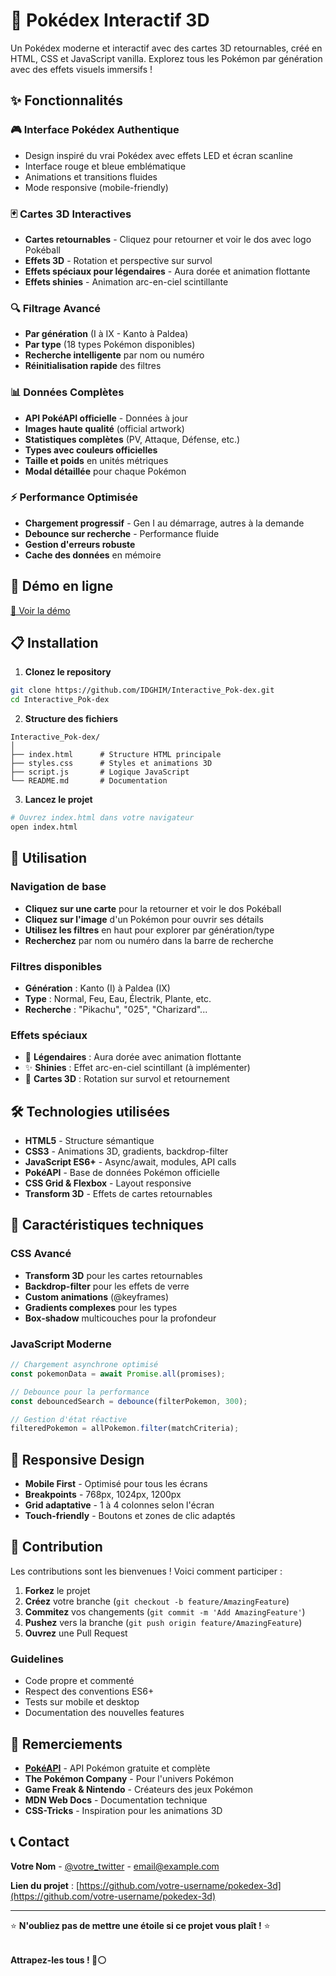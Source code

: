 # 🔴 Pokédex Interactif 3D

Un Pokédex moderne et interactif avec des cartes 3D retournables, créé en HTML, CSS et JavaScript vanilla. Explorez tous les Pokémon par génération avec des effets visuels immersifs !

## ✨ Fonctionnalités

### 🎮 Interface Pokédex Authentique
- Design inspiré du vrai Pokédex avec effets LED et écran scanline
- Interface rouge et bleue emblématique
- Animations et transitions fluides
- Mode responsive (mobile-friendly)

### 🃏 Cartes 3D Interactives
- **Cartes retournables** - Cliquez pour retourner et voir le dos avec logo Pokéball
- **Effets 3D** - Rotation et perspective sur survol
- **Effets spéciaux pour légendaires** - Aura dorée et animation flottante
- **Effets shinies** - Animation arc-en-ciel scintillante

### 🔍 Filtrage Avancé
- **Par génération** (I à IX - Kanto à Paldea)
- **Par type** (18 types Pokémon disponibles)
- **Recherche intelligente** par nom ou numéro
- **Réinitialisation rapide** des filtres

### 📊 Données Complètes
- **API PokéAPI officielle** - Données à jour
- **Images haute qualité** (official artwork)
- **Statistiques complètes** (PV, Attaque, Défense, etc.)
- **Types avec couleurs officielles**
- **Taille et poids** en unités métriques
- **Modal détaillée** pour chaque Pokémon

### ⚡ Performance Optimisée
- **Chargement progressif** - Gen I au démarrage, autres à la demande
- **Debounce sur recherche** - Performance fluide
- **Gestion d'erreurs robuste**
- **Cache des données** en mémoire

## 🚀 Démo en ligne

[🔗 Voir la démo](https://idghim.github.io/Interactive_Pok-dex/)

## 📋 Installation

1. **Clonez le repository**
```bash
git clone https://github.com/IDGHIM/Interactive_Pok-dex.git
cd Interactive_Pok-dex
```

2. **Structure des fichiers**
```
Interactive_Pok-dex/
│
├── index.html      # Structure HTML principale
├── styles.css      # Styles et animations 3D
├── script.js       # Logique JavaScript
└── README.md       # Documentation
```

3. **Lancez le projet**
```bash
# Ouvrez index.html dans votre navigateur
open index.html
```

## 🎯 Utilisation

### Navigation de base
- **Cliquez sur une carte** pour la retourner et voir le dos Pokéball
- **Cliquez sur l'image** d'un Pokémon pour ouvrir ses détails
- **Utilisez les filtres** en haut pour explorer par génération/type
- **Recherchez** par nom ou numéro dans la barre de recherche

### Filtres disponibles
- **Génération** : Kanto (I) à Paldea (IX)
- **Type** : Normal, Feu, Eau, Électrik, Plante, etc.
- **Recherche** : "Pikachu", "025", "Charizard"...

### Effets spéciaux
- 🌟 **Légendaires** : Aura dorée avec animation flottante
- ✨ **Shinies** : Effet arc-en-ciel scintillant (à implémenter)
- 🔄 **Cartes 3D** : Rotation sur survol et retournement

## 🛠️ Technologies utilisées

- **HTML5** - Structure sémantique
- **CSS3** - Animations 3D, gradients, backdrop-filter
- **JavaScript ES6+** - Async/await, modules, API calls
- **PokéAPI** - Base de données Pokémon officielle
- **CSS Grid & Flexbox** - Layout responsive
- **Transform 3D** - Effets de cartes retournables

## 🎨 Caractéristiques techniques

### CSS Avancé
- **Transform 3D** pour les cartes retournables
- **Backdrop-filter** pour les effets de verre
- **Custom animations** (@keyframes)
- **Gradients complexes** pour les types
- **Box-shadow** multicouches pour la profondeur

### JavaScript Moderne
```javascript
// Chargement asynchrone optimisé
const pokemonData = await Promise.all(promises);

// Debounce pour la performance
const debouncedSearch = debounce(filterPokemon, 300);

// Gestion d'état réactive
filteredPokemon = allPokemon.filter(matchCriteria);
```

## 📱 Responsive Design

- **Mobile First** - Optimisé pour tous les écrans
- **Breakpoints** - 768px, 1024px, 1200px
- **Grid adaptative** - 1 à 4 colonnes selon l'écran
- **Touch-friendly** - Boutons et zones de clic adaptés

## 🤝 Contribution

Les contributions sont les bienvenues ! Voici comment participer :

1. **Forkez** le projet
2. **Créez** votre branche (`git checkout -b feature/AmazingFeature`)
3. **Commitez** vos changements (`git commit -m 'Add AmazingFeature'`)
4. **Pushez** vers la branche (`git push origin feature/AmazingFeature`)
5. **Ouvrez** une Pull Request

### Guidelines
- Code propre et commenté
- Respect des conventions ES6+
- Tests sur mobile et desktop
- Documentation des nouvelles features

## 🙏 Remerciements

- **[PokéAPI](https://pokeapi.co/)** - API Pokémon gratuite et complète
- **The Pokémon Company** - Pour l'univers Pokémon
- **Game Freak & Nintendo** - Créateurs des jeux Pokémon
- **MDN Web Docs** - Documentation technique
- **CSS-Tricks** - Inspiration pour les animations 3D

## 📞 Contact

**Votre Nom** - [@votre_twitter](https://twitter.com/votre_twitter) - email@example.com

**Lien du projet** : [https://github.com/votre-username/pokedex-3d](https://github.com/votre-username/pokedex-3d)

---

⭐ **N'oubliez pas de mettre une étoile si ce projet vous plaît !** ⭐

  <br>
  <strong>Attrapez-les tous ! 🔴⚪</strong>
</div>
